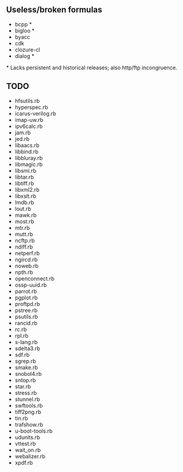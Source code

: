 ## Useless/broken formulas

 - bcpp *
 - bigloo * 
 - byacc
 - cdk
 - clozure-cl
 - dialog *

\* Lacks persistent and historical releases; also http/ftp incongruence.


## TODO

 - hfsutils.rb
 - hyperspec.rb
 - icarus-verilog.rb
 - imap-uw.rb
 - ipv6calc.rb
 - jam.rb
 - jed.rb
 - libaacs.rb
 - libbind.rb
 - libbluray.rb
 - libmagic.rb
 - libsmi.rb
 - libtar.rb
 - libtiff.rb
 - libxml2.rb
 - libxslt.rb
 - lmdb.rb
 - lout.rb
 - mawk.rb
 - most.rb
 - mtr.rb
 - mutt.rb
 - ncftp.rb
 - ndiff.rb
 - netperf.rb
 - ngircd.rb
 - noweb.rb
 - npth.rb
 - openconnect.rb
 - ossp-uuid.rb
 - parrot.rb
 - pgplot.rb
 - proftpd.rb
 - pstree.rb
 - psutils.rb
 - rancid.rb
 - rc.rb
 - rpl.rb
 - s-lang.rb
 - sdelta3.rb
 - sdf.rb
 - sgrep.rb
 - smake.rb
 - snobol4.rb
 - sntop.rb
 - star.rb
 - stress.rb
 - stunnel.rb
 - swftools.rb
 - tiff2png.rb
 - tin.rb
 - trafshow.rb
 - u-boot-tools.rb
 - udunits.rb
 - vttest.rb
 - wait_on.rb
 - webalizer.rb
 - xpdf.rb


